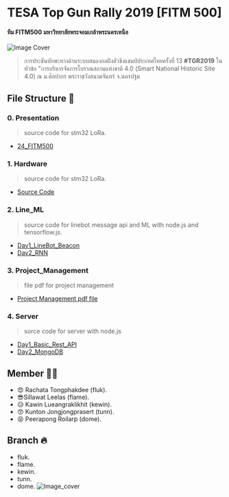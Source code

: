 # TESA Top Gun Rally 2019 [FITM 500]
#### ทีม FITM500 มหาวิทยาลัยพระจอมเกล้าพระนครเหนือ
![Image Cover](https://scontent.fbkk22-1.fna.fbcdn.net/v/t1.0-9/49895870_2252210058124661_5548898030452736000_n.jpg?_nc_cat=111&_nc_ht=scontent.fbkk22-1.fna&oh=a868e83e3c082ddf414063ebaa20e4fb&oe=5CD6FFE8)
> การประชันทักษะทางด้านระบบสมองกลฝังตัวชิงแชมป์ประเทศไทยครั้งที่ 13 **#TGR2019** ในหัวข้อ "การบริหารจัดการโบราณสถานแห่งชาติ 4.0 (Smart National Historic Site 4.0) ณ ม.ศิลปากร พระราชวังสนามจันทร์ จ.นครปฐม 
## File Structure :file_folder:
### 0. Presentation
> source code for stm32 LoRa.
- [24_FITM500](./Presentaion)
### 1. Hardware
> source code for stm32 LoRa.
- [Source Code](./Hardware)
### 2. Line_ML
> source code for linebot message api and ML with node.js and tensorflow.js.
- [Day1_LineBot_Beacon](./Line_ML/Day1_LineBot_Beacon)
- [Day2_RNN](./Line_ML/Day2_RNN)
### 3. Project_Management
> file pdf for project management
- [Project Management pdf file](./Project_Management)
### 4. Server
> sorce code for server with node.js
- [Day1_Basic_Rest_API](./Server/Day1_Basic_Rest_API)
- [Day2_MongoDB](./Server/Day2_MongoDB)
## Member :ok_woman:
- :heart_eyes: Rachata Tongphakdee (fluk).
- :sunglasses:Sillawat Leelas (flame).
- :disappointed_relieved: Kawin Lueangraklikhit (kewin).
- :kissing_smiling_eyes: Kunton Jongjongprasert (tunn).
- :stuck_out_tongue_closed_eyes: Peerapong Roilarp (dome).

## Branch :fire:
- fluk.
- flame.
- kewin.
- tunn.
- dome.
![Image_cover](https://scontent.fbkk10-1.fna.fbcdn.net/v/t1.0-9/fr/cp0/e15/q65/50230718_2026675884068310_388072482994651136_n.jpg?_nc_cat=109&efg=eyJpIjoibCJ9&_nc_ht=scontent.fbkk10-1.fna&oh=2a5b13a5681cdd1ff1455f17da0131ff&oe=5C8C8AC7)
